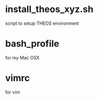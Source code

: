 install_theos_xyz.sh
====================
script to setup THEOS environment

bash_profile
============
for my Mac OSX

vimrc
=====
for vim
